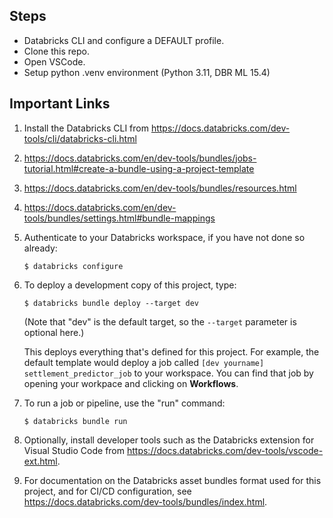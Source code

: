 ## Steps

- Databricks CLI and configure a DEFAULT profile.
- Clone this repo.
- Open VSCode.
- Setup python .venv environment (Python 3.11, DBR ML 15.4)

## Important Links

1. Install the Databricks CLI from https://docs.databricks.com/dev-tools/cli/databricks-cli.html

2. https://docs.databricks.com/en/dev-tools/bundles/jobs-tutorial.html#create-a-bundle-using-a-project-template

3. https://docs.databricks.com/en/dev-tools/bundles/resources.html

4. https://docs.databricks.com/en/dev-tools/bundles/settings.html#bundle-mappings

5. Authenticate to your Databricks workspace, if you have not done so already:
    ```
    $ databricks configure
    ```

6. To deploy a development copy of this project, type:
    ```
    $ databricks bundle deploy --target dev
    ```
    (Note that "dev" is the default target, so the `--target` parameter
    is optional here.)

    This deploys everything that's defined for this project.
    For example, the default template would deploy a job called
    `[dev yourname] settlement_predictor_job` to your workspace.
    You can find that job by opening your workpace and clicking on **Workflows**.

7. To run a job or pipeline, use the "run" command:
   ```
   $ databricks bundle run
   ```

8. Optionally, install developer tools such as the Databricks extension for Visual Studio Code from
   https://docs.databricks.com/dev-tools/vscode-ext.html.

9. For documentation on the Databricks asset bundles format used
   for this project, and for CI/CD configuration, see
   https://docs.databricks.com/dev-tools/bundles/index.html.